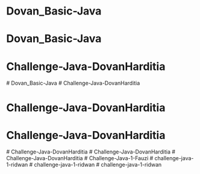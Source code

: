 # Dovan_Basic-Java
# Dovan_Basic-Java
# Challenge-Java-DovanHarditia
#   D o v a n _ B a s i c - J a v a  
 # Challenge-Java-DovanHarditia
# Challenge-Java-DovanHarditia
# Challenge-Java-DovanHarditia
#   C h a l l e n g e - J a v a - D o v a n H a r d i t i a  
 #   C h a l l e n g e - J a v a - D o v a n H a r d i t i a  
 #   C h a l l e n g e - J a v a - D o v a n H a r d i t i a  
 #   C h a l l e n g e - J a v a - 1 - F a u z i  
 #   c h a l l e n g e - j a v a - 1 - r i d w a n  
 #   c h a l l e n g e - j a v a - 1 - r i d w a n  
 #   c h a l l e n g e - j a v a - 1 - r i d w a n  
 